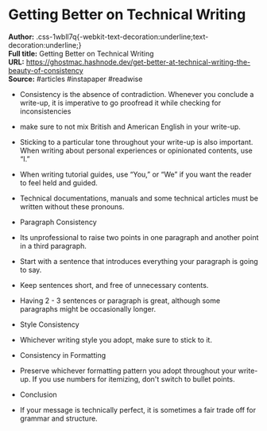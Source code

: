 # Getting Better on Technical Writing

**Author:** .css-1wbll7q{-webkit-text-decoration:underline;text-decoration:underline;}  
**Full title:** Getting Better on Technical Writing  
**URL:** https://ghostmac.hashnode.dev/get-better-at-technical-writing-the-beauty-of-consistency  
**Source:** #articles #instapaper #readwise

- Consistency is the absence of contradiction. Whenever you conclude a write-up, it is imperative to go proofread it while checking for inconsistencies 
   
- make sure to not mix British and American English in your write-up. 
   
- Sticking to a particular tone throughout your write-up is also important. When writing about personal experiences or opinionated contents, use “I.” 
   
- When writing tutorial guides, use “You,” or “We” if you want the reader to feel held and guided. 
   
- Technical documentations, manuals and some technical articles must be written without these pronouns. 
   
- Paragraph Consistency 
   
- Its unprofessional to raise two points in one paragraph and another point in a third paragraph. 
   
- Start with a sentence that introduces everything your paragraph is going to say. 
   
- Keep sentences short, and free of unnecessary contents. 
   
- Having 2 - 3 sentences or paragraph is great, although some paragraphs might be occasionally longer. 
   
- Style Consistency 
   
- Whichever writing style you adopt, make sure to stick to it. 
   
- Consistency in Formatting 
   
- Preserve whichever formatting pattern you adopt throughout your write-up. If you use numbers for itemizing, don't switch to bullet points. 
   
- Conclusion 
   
- If your message is technically perfect, it is sometimes a fair trade off for grammar and structure. 
   
